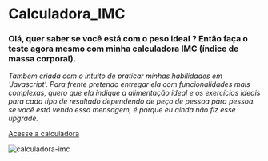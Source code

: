 
# Calculadora_IMC

### Olá, quer saber se você está  com o peso ideal ? Então faça o teste agora mesmo com minha calculadora IMC (índice de massa corporal).

_Também criada com o intuito de praticar minhas habilidades em 'Javascript'. Para frente pretendo entregar ela com funcionalidades mais complexas, quero
que ela indique a alimentação ideal e os exercícios ideais para cada tipo de resultado dependendo de peço de pessoa para pessoa. se você está vendo essa mensagem, é porque eu ainda não fiz esse upgrade._


[Acesse a calculadora](https://wellingtonoficial.github.io/Calculadora_IMC/)

![calculadora-imc](https://user-images.githubusercontent.com/81135377/117353932-2638b280-ae87-11eb-8795-73eab337a608.png)
